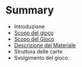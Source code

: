 # Summary

* Introduzione
* [Scopo del gioco](01_introduzione.adoc)
* [Scopo del Gioco](02_scopo_del_gioco.adoc)
* [Descrizione del Materiale](03_descrizione_materiale.adoc)
* Struttura delle carte
* Svolgimento del gioco

